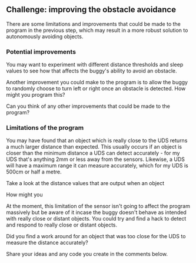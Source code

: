 [comment]: # (
Is this step open? Y/N
If so, short description of this step:
Related links:
Related files:
)

## Challenge: improving the obstacle avoidance

There are some limitations and improvements that could be made to the program in the previous step, which may result in a more robust solution to autonomously avoiding objects. 

### Potential improvements

You may want to experiment with different distance thresholds and sleep values to see how that affects the buggy's ability to avoid an obstacle.

Another improvement you could make to the program is to allow the buggy to randomly choose to turn left or right once an obstacle is detected. How might you program this?

Can you think of any other improvements that could be made to the program?

### Limitations of the program

You may have found that an object which is really close to the UDS returns a much larger distance than expected. This usually occurs if an object is closer than the minimum distance a UDS can detect accurately - for my UDS that's anything 2mm or less away from the sensors. Likewise, a UDS will have a maximum range it can measure accurately, which for my UDS is 500cm or half a metre. 

Take a look at the distance values that are output when an object 

How might you 


At the moment, this limitation of the sensor isn't going to affect the program massively but be aware of it incase the buggy doesn't behave as intended with really close or distant objects. You could try and find a hack to detect and respond to really close or distant objects.

Did you find a work around for an object that was too close for the UDS to measure the distance accurately?

Share your ideas and any code you create in the comments below.